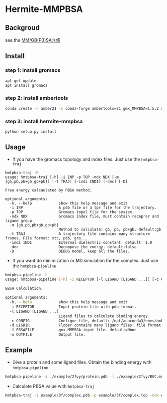 # Hermite-MMPBSA
## Backgroud

see the [MM/GB(PB)SA介绍](!https://dptechnology.feishu.cn/wiki/wikcnfUDQ1sL2oXAl5GVDQhzzSb)


## Install
### step 1: install gromacs
```Bash
apt-get update
apt install gromacs
```

### step 2: install ambertools
```Bash
conda create -n amber21 -c conda-forge ambertools=21 gmx_MMPBSA=1.5.2 acpype=2021.02

```

### step 3: install hermite-mmpbsa
```Bash
python setup.py install
```

## Usage
* If you have the gromacs topology and index files. Just use the ``hmtpbsa-traj``
````
hmtpbsa-traj -h
usage: hmtpbsa-traj [-h] -i INP -p TOP -ndx NDX [-m {gb,pb,pb+gb,gb+pb}] [-t TRAJ] [-indi INDI] [-dec] [-D]

Free energy calcaulated by PBSA method.

optional arguments:
  -h, --help            show this help message and exit
  -i INP                A pdb file or a tpr file for the trajectory.
  -p TOP                Gromacs topol file for the system.
  -ndx NDX              Gromacs index file, must contain recepror and ligand group.
  -m {gb,pb,pb+gb,gb+pb}
                        Method to calculate: gb, pb, pb+gb. default:gb
  -t TRAJ               A trajectory file contains many structure frames. File format: xtc, pdb, gro...
  -indi INDI            External dielectric constant. detault: 1.0
  -dec                  Decompose the energy. default:false
  -D                    DEBUG model, keep all the files.
````


* If you want do minimization or MD simulation for the complex. Just use the ``hmtpbsa-pipeline``
```Bash
hmtpbsa-pipeline -h
usage: hmtpbsa-pipeline [-h] -i RECEPTOR [-l LIGAND [LIGAND ...]] [-c CONFIG] [-d LIGDIR] [-f PBSAFILE] [-o OUTFILE]

GBSA Calculation.

optional arguments:
  -h, --help            show this help message and exit
  -i RECEPTOR           Input protein file with pdb format.
  -l LIGAND [LIGAND ...]
                        Ligand files to calculate binding energy.
  -c CONFIG             Configue file, default: /opt/anaconda3/envs/amber/lib/python3.8/site-packages/hmtpbsa-0.0.2-py3.8.egg/hmtpbsa/data/default.ini
  -d LIGDIR             Floder contains many ligand files. file format: .mol or .sdf
  -f PBSAFILE           gmx_MMPBSA input file. default=None
  -o OUTFILE            Output file.
```

## Example

* Give a protein and some ligand files. Obtain the binding energy with ``hmtpbsa-pipeline``
````Bash
hmtpbsa-pipeline -i ./example/2fvy/protein.pdb -l ./example/2fvy/BGC.mol2
````

* Calculate PBSA value with ``hmtpbsa-traj``
```Bash
hmtpbsa-traj -i example/3f/complex.pdb -p example/3f/complex.top -ndx example/3f/index.ndx -m pb gb -t example/3f/complex.pdb
```
